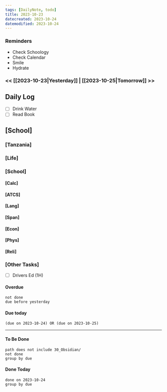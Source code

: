```yaml
---
tags: [DailyNote, todo]
title: 2023-10-23
datecreated: 2023-10-24
datemodified: 2023-10-24
---
```


### Reminders
- Check Schoology
- Check Calendar
- Smile
- Hydrate

### << [[2023-10-23|Yesterday]] | [[2023-10-25|Tomorrow]] >>

## Daily Log

- [ ] Drink Water
- [ ] Read Book

## [School]

### [Tanzania]

### [Life]

### [School]

#### [Calc]

#### [ATCS]

#### [Lang]

#### [Span]

#### [Econ]

#### [Phys]

#### [Reli]


### [Other Tasks]

- [ ] Drivers Ed (1H)

#### Overdue
```tasks
not done
due before yesterday
```
#### Due today

```tasks
(due on 2023-10-24) OR (due on 2023-10-25) 

```
---
#### To Be Done

```tasks
path does not include 30_Obsidian/
not done
group by due
```

#### Done Today

```tasks
done on 2023-10-24
group by due
```